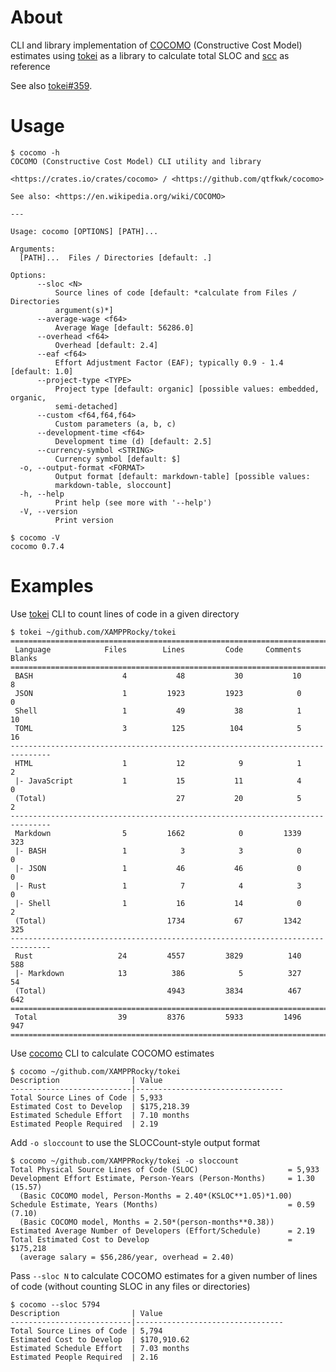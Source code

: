 # About

CLI and library implementation of [COCOMO] (Constructive Cost Model) estimates
using [tokei] as a library to calculate total SLOC and [scc] as reference

See also [tokei#359].

[COCOMO]: https://en.wikipedia.org/wiki/COCOMO
[tokei]: https://crates.io/crates/tokei
[tokei#359]: https://github.com/XAMPPRocky/tokei/issues/359
[scc]: https://github.com/boyter/scc

# Usage

```text
$ cocomo -h
COCOMO (Constructive Cost Model) CLI utility and library

<https://crates.io/crates/cocomo> / <https://github.com/qtfkwk/cocomo>

See also: <https://en.wikipedia.org/wiki/COCOMO>

---

Usage: cocomo [OPTIONS] [PATH]...

Arguments:
  [PATH]...  Files / Directories [default: .]

Options:
      --sloc <N>
          Source lines of code [default: *calculate from Files / Directories
          argument(s)*]
      --average-wage <f64>
          Average Wage [default: 56286.0]
      --overhead <f64>
          Overhead [default: 2.4]
      --eaf <f64>
          Effort Adjustment Factor (EAF); typically 0.9 - 1.4 [default: 1.0]
      --project-type <TYPE>
          Project type [default: organic] [possible values: embedded, organic,
          semi-detached]
      --custom <f64,f64,f64>
          Custom parameters (a, b, c)
      --development-time <f64>
          Development time (d) [default: 2.5]
      --currency-symbol <STRING>
          Currency symbol [default: $]
  -o, --output-format <FORMAT>
          Output format [default: markdown-table] [possible values:
          markdown-table, sloccount]
  -h, --help
          Print help (see more with '--help')
  -V, --version
          Print version
```

```text
$ cocomo -V
cocomo 0.7.4
```

# Examples

Use [tokei] CLI to count lines of code in a given directory

```text
$ tokei ~/github.com/XAMPPRocky/tokei
===============================================================================
 Language            Files        Lines         Code     Comments       Blanks
===============================================================================
 BASH                    4           48           30           10            8
 JSON                    1         1923         1923            0            0
 Shell                   1           49           38            1           10
 TOML                    3          125          104            5           16
-------------------------------------------------------------------------------
 HTML                    1           12            9            1            2
 |- JavaScript           1           15           11            4            0
 (Total)                             27           20            5            2
-------------------------------------------------------------------------------
 Markdown                5         1662            0         1339          323
 |- BASH                 1            3            3            0            0
 |- JSON                 1           46           46            0            0
 |- Rust                 1            7            4            3            0
 |- Shell                1           16           14            0            2
 (Total)                           1734           67         1342          325
-------------------------------------------------------------------------------
 Rust                   24         4557         3829          140          588
 |- Markdown            13          386            5          327           54
 (Total)                           4943         3834          467          642
===============================================================================
 Total                  39         8376         5933         1496          947
===============================================================================
```

Use [cocomo](https://crates.io/crates/cocomo) CLI to calculate COCOMO estimates

```text
$ cocomo ~/github.com/XAMPPRocky/tokei
Description                | Value
---------------------------|---------------------------------
Total Source Lines of Code | 5,933
Estimated Cost to Develop  | $175,218.39
Estimated Schedule Effort  | 7.10 months
Estimated People Required  | 2.19

```

Add `-o sloccount` to use the SLOCCount-style output format

```text
$ cocomo ~/github.com/XAMPPRocky/tokei -o sloccount
Total Physical Source Lines of Code (SLOC)                    = 5,933
Development Effort Estimate, Person-Years (Person-Months)     = 1.30 (15.57)
  (Basic COCOMO model, Person-Months = 2.40*(KSLOC**1.05)*1.00)
Schedule Estimate, Years (Months)                             = 0.59 (7.10)
  (Basic COCOMO model, Months = 2.50*(person-months**0.38))
Estimated Average Number of Developers (Effort/Schedule)      = 2.19
Total Estimated Cost to Develop                               = $175,218
  (average salary = $56,286/year, overhead = 2.40)

```

Pass `--sloc N` to calculate COCOMO estimates for a given number of lines of
code (without counting SLOC in any files or directories)

```text
$ cocomo --sloc 5794
Description                | Value
---------------------------|---------------------------------
Total Source Lines of Code | 5,794
Estimated Cost to Develop  | $170,910.62
Estimated Schedule Effort  | 7.03 months
Estimated People Required  | 2.16

```

